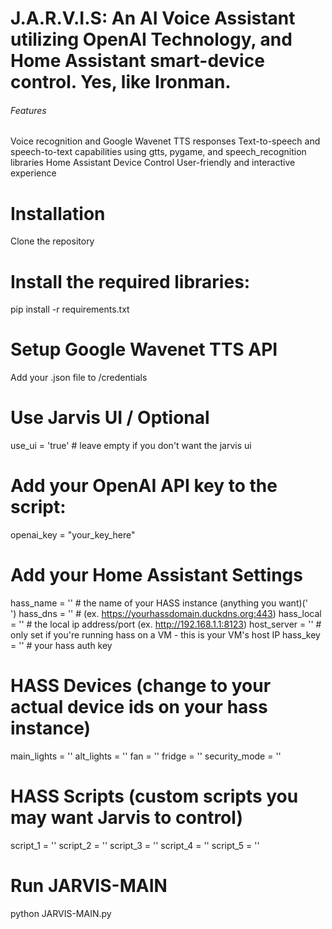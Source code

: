 # J.A.R.V.I.S: An AI Voice Assistant utilizing OpenAI Technology, and Home Assistant smart-device control. Yes, like Ironman.


###### Features ######

Voice recognition and Google Wavenet TTS responses
Text-to-speech and speech-to-text capabilities using gtts, pygame, and speech_recognition libraries
Home Assistant Device Control
User-friendly and interactive experience

# Installation

Clone the repository

# Install the required libraries:

pip install -r requirements.txt

# Setup Google Wavenet TTS API

Add your .json file to /credentials

# Use Jarvis UI / Optional
use_ui = 'true'     # leave empty if you don't want the jarvis ui

# Add your OpenAI API key to the script:

openai_key = "your_key_here"

# Add your Home Assistant Settings
hass_name = ''  # the name of your HASS instance (anything you want)('<br>')
hass_dns = ''   # (ex. https://yourhassdomain.duckdns.org:443)
hass_local = ''    # the local ip address/port (ex. http://192.168.1.1:8123)
host_server = ''   # only set if you're running hass on a VM - this is your VM's host IP
hass_key = '' # your hass auth key

# HASS Devices (change to your actual device ids on your hass instance)
main_lights = ''
alt_lights = '' 
fan = ''
fridge = ''
security_mode = ''

# HASS Scripts (custom scripts you may want Jarvis to control)
script_1 = ''
script_2 = ''
script_3 = ''
script_4 = ''
script_5 = ''

# Run JARVIS-MAIN
python JARVIS-MAIN.py

